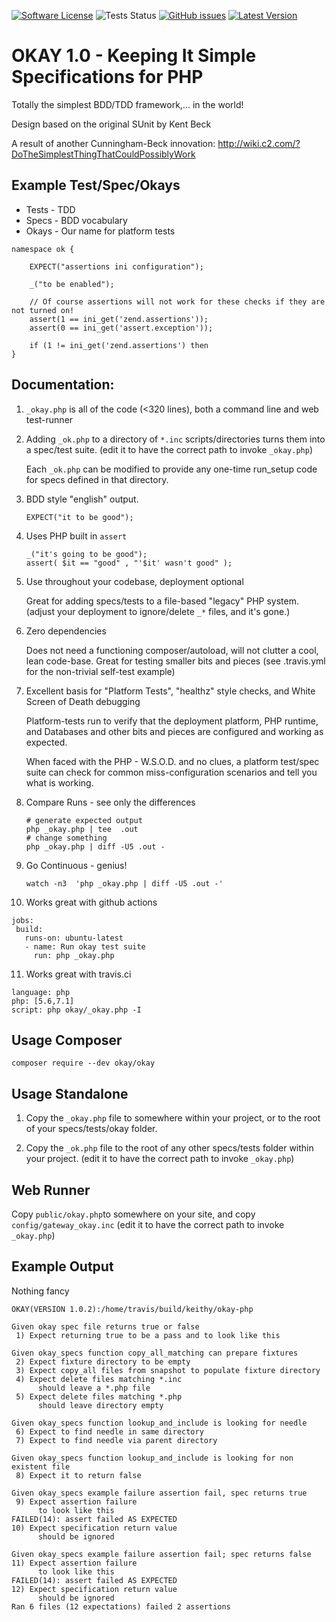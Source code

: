 [![Software License](https://img.shields.io/badge/license-MIT-brightgreen.svg)](LICENSE.md)
![Tests Status](https://github.com/keithy/okay-php/actions/workflows/php.yml/badge.svg)
[![GitHub issues](https://img.shields.io/github/issues/keithy/okay-php.svg)](https://github.com/keithy/okay-php/issues)
[![Latest Version](https://img.shields.io/github/release/keithy/okay-php.svg)](https://github.com/keithy/okay-php/releases)


# OKAY 1.0 -  Keeping It Simple Specifications for PHP

Totally the simplest BDD/TDD framework,... in the world!
 
Design based on the original SUnit by Kent Beck
  
A result of another Cunningham-Beck innovation:
http://wiki.c2.com/?DoTheSimplestThingThatCouldPossiblyWork

## Example Test/Spec/Okays

* Tests - TDD
* Specs - BDD vocabulary
* Okays - Our name for platform tests
```
namespace ok {

    EXPECT("assertions ini configuration");

    _("to be enabled");
    
    // Of course assertions will not work for these checks if they are not turned on!
    assert(1 == ini_get('zend.assertions'));
    assert(0 == ini_get('assert.exception'));

    if (1 != ini_get('zend.assertions') then
}
``` 
## Documentation:
   
1. `_okay.php` is all of the code (<320 lines), both a command line and web test-runner

2. Adding `_ok.php` to a directory of `*.inc` scripts/directories turns them
    into a spec/test suite.
    (edit it to have the correct path to invoke `_okay.php`)

    Each `_ok.php` can be modified to provide any one-time run_setup code for specs defined in that directory.

3. BDD style "english" output.
    ```
    EXPECT("it to be good");
    ``` 
4. Uses PHP built in `assert`
    ```
    _("it's going to be good");
    assert( $it == "good" , "'$it' wasn't good" );
    ```

5. Use throughout your codebase, deployment optional

    Great for adding specs/tests to a file-based "legacy" PHP system.
    (adjust your deployment to ignore/delete `_*` files, and it's gone.)
  
6. Zero dependencies

    Does not need a functioning composer/autoload, will not clutter a cool, lean code-base.
    Great for testing smaller bits and pieces (see .travis.yml for the non-trivial self-test example)
 
7. Excellent basis for "Platform Tests", "healthz" style checks, and White Screen of Death debugging

    Platform-tests run to verify that the deployment platform, PHP runtime, and Databases and
    other bits and pieces are configured and working as expected.
 
    When faced with the PHP - W.S.O.D. and no clues, a platform test/spec suite can check for common
    miss-configuration scenarios and tell you what is working. 
 
8. Compare Runs - see only the differences

    ```
    # generate expected output
    php _okay.php | tee  .out
    # change something
    php _okay.php | diff -U5 .out -
    ```

9. Go Continuous - genius!

    ```
    watch -n3  'php _okay.php | diff -U5 .out -' 
    ```

10. Works great with github actions

 ```
 jobs:
  build:
    runs-on: ubuntu-latest
    - name: Run okay test suite
      run: php _okay.php
 ```

11. Works great with travis.ci 
 ```
 language: php
 php: [5.6,7.1]
 script: php okay/_okay.php -I
 ```

## Usage Composer
```
composer require --dev okay/okay 
```

## Usage Standalone

1. Copy the `_okay.php` file to somewhere within your project, or to the root of your specs/tests/okay folder.

2. Copy the `_ok.php` file to the root of any other specs/tests folder within your project.
   (edit it to have the correct path to invoke `_okay.php`)

## Web Runner

Copy `public/okay.php`to somewhere on your site, and copy `config/gateway_okay.inc`
(edit it to have the correct path to invoke `_okay.php`)

## Example Output
Nothing fancy

```
OKAY(VERSION 1.0.2):/home/travis/build/keithy/okay-php

Given okay spec file returns true or false
 1) Expect returning true to be a pass and to look like this

Given okay_specs function copy_all_matching can prepare fixtures
 2) Expect fixture directory to be empty
 3) Expect copy_all files from snapshot to populate fixture directory
 4) Expect delete files matching *.inc
      should leave a *.php file 
 5) Expect delete files matching *.php
      should leave directory empty

Given okay_specs function lookup_and_include is looking for needle
 6) Expect to find needle in same directory
 7) Expect to find needle via parent directory

Given okay_specs function lookup_and_include is looking for non existent file
 8) Expect it to return false

Given okay_specs example failure assertion fail, spec returns true
 9) Expect assertion failure
      to look like this
FAILED(14): assert failed AS EXPECTED
10) Expect specification return value
      should be ignored

Given okay_specs example failure assertion fail; spec returns false
11) Expect assertion failure
      to look like this
FAILED(14): assert failed AS EXPECTED
12) Expect specification return value
      should be ignored
Ran 6 files (12 expectations) failed 2 assertions
```

